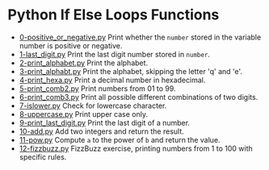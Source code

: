 # Python If Else Loops Functions

- [0-positive_or_negative.py](https://github.com/vlldnt/holbertonschool-higher_level_programming/blob/main/python-if_else_loops_functions/0-positive_or_negative.py) Print whether the `number` stored in the variable number is positive or negative.
- [1-last_digit.py](https://github.com/vlldnt/holbertonschool-higher_level_programming/blob/main/python-if_else_loops_functions/1-last_digit.py) Print the last digit number stored in `number`.
- [2-print_alphabet.py](https://github.com/vlldnt/holbertonschool-higher_level_programming/blob/main/python-if_else_loops_functions/2-print_alphabet.py) Print the alphabet.
- [3-print_alphabt.py](https://github.com/vlldnt/holbertonschool-higher_level_programming/blob/main/python-if_else_loops_functions/3-print_alphabt.py) Print the alphabet, skipping the letter 'q' and 'e'.
- [4-print_hexa.py](https://github.com/vlldnt/holbertonschool-higher_level_programming/blob/main/python-if_else_loops_functions/4-print_hexa.py) Print a decimal number in hexadecimal.
- [5-print_comb2.py](https://github.com/vlldnt/holbertonschool-higher_level_programming/blob/main/python-if_else_loops_functions/5-print_comb2.py) Print numbers from 01 to 99.
- [6-print_comb3.py](https://github.com/vlldnt/holbertonschool-higher_level_programming/blob/main/python-if_else_loops_functions/6-print_comb3.py) Print all possible different combinations of two digits.
- [7-islower.py](https://github.com/vlldnt/holbertonschool-higher_level_programming/blob/main/python-if_else_loops_functions/7-islower.py) Check for lowercase character.
- [8-uppercase.py](https://github.com/vlldnt/holbertonschool-higher_level_programming/blob/main/python-if_else_loops_functions/8-uppercase.py) Print upper case only.
- [9-print_last_digit.py](https://github.com/vlldnt/holbertonschool-higher_level_programming/blob/main/python-if_else_loops_functions/9-print_last_digit.py) Print the last digit of a number.
- [10-add.py](https://github.com/vlldnt/holbertonschool-higher_level_programming/blob/main/python-if_else_loops_functions/10-add.py) Add two integers and return the result.
- [11-pow.py](https://github.com/vlldnt/holbertonschool-higher_level_programming/blob/main/python-if_else_loops_functions/11-pow.py) Compute `a` to the power of `b` and return the value.
- [12-fizzbuzz.py](https://github.com/vlldnt/holbertonschool-higher_level_programming/blob/main/python-if_else_loops_functions/12-fizzbuzz.py) FizzBuzz exercise, printing numbers from 1 to 100 with specific rules.
